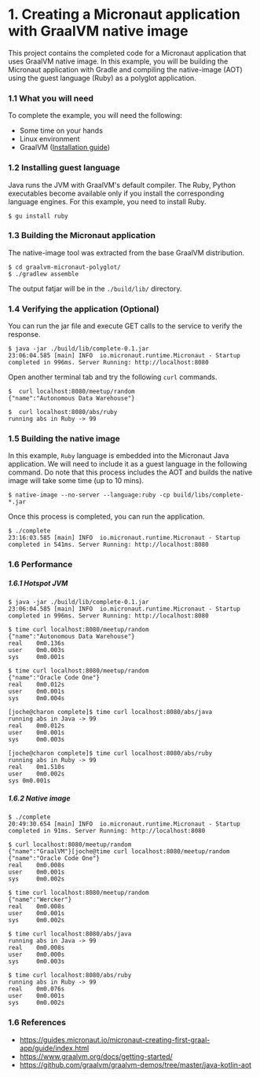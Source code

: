# 1. Creating a Micronaut application with GraalVM native image

This project contains the completed code for a Micronaut application that uses GraalVM native image. In this example, you will be building the Micronaut application with Gradle and compiling the native-image (AOT) using the guest language (Ruby) as a polyglot application.

### 1.1 What you will need

To complete the example, you will need the following:

- Some time on your hands
- Linux environment
- GraalVM ([Installation guide](https://www.graalvm.org/docs/getting-started/))

### 1.2 Installing guest language

Java runs the JVM with GraalVM's default compiler. The Ruby, Python executables become available only if you install the corresponding language engines. For this example, you need to install Ruby.

```
$ gu install ruby
```

### 1.3 Building the Micronaut application

The native-image tool was extracted from the base GraalVM distribution. 

```
$ cd graalvm-micronaut-polyglot/
$ ./gradlew assemble
```
The output fatjar will be in the ```./build/lib/``` directory.

### 1.4 Verifying the application (Optional)

You can run the jar file and execute GET calls to the service to verify the response.

```
$ java -jar ./build/lib/complete-0.1.jar
23:06:04.585 [main] INFO  io.micronaut.runtime.Micronaut - Startup completed in 996ms. Server Running: http://localhost:8080
```
Open another terminal tab and try the following ```curl``` commands.

```
$  curl localhost:8080/meetup/random
{"name":"Autonomous Data Warehouse"}

$  curl localhost:8080/abs/ruby
running abs in Ruby -> 99
```
### 1.5 Building the native image

In this example, ```Ruby``` language is embedded into the Micronaut Java application. We will need to include it as a guest language in the following command. Do note that this process includes the AOT and builds the native image will take some time (up to 10 mins).

```
$ native-image --no-server --language:ruby -cp build/libs/complete-*.jar 
```
Once this process is completed, you can run the application.
```
$ ./complete
23:16:03.585 [main] INFO  io.micronaut.runtime.Micronaut - Startup completed in 541ms. Server Running: http://localhost:8080
```

### 1.6 Performance

##### 1.6.1 Hotspot JVM

```
$ java -jar ./build/lib/complete-0.1.jar
23:06:04.585 [main] INFO  io.micronaut.runtime.Micronaut - Startup completed in 996ms. Server Running: http://localhost:8080

$ time curl localhost:8080/meetup/random
{"name":"Autonomous Data Warehouse"}
real	0m0.136s
user	0m0.003s
sys	    0m0.001s

$ time curl localhost:8080/meetup/random
{"name":"Oracle Code One"}
real	0m0.012s
user	0m0.001s
sys	    0m0.004s

[joche@charon complete]$ time curl localhost:8080/abs/java
running abs in Java -> 99
real	0m0.012s
user	0m0.001s
sys	    0m0.003s

[joche@charon complete]$ time curl localhost:8080/abs/ruby
running abs in Ruby -> 99
real	0m1.510s
user	0m0.002s
sys	0m0.001s

```

##### 1.6.2 Native image

```
$ ./complete 
20:49:30.654 [main] INFO  io.micronaut.runtime.Micronaut - Startup completed in 91ms. Server Running: http://localhost:8080

$ curl localhost:8080/meetup/random
{"name":"GraalVM"}[joche@time curl localhost:8080/meetup/random
{"name":"Oracle Code One"}
real	0m0.008s
user	0m0.001s
sys	    0m0.002s

$ time curl localhost:8080/meetup/random
{"name":"Wercker"}
real	0m0.008s
user	0m0.001s
sys	    0m0.002s

$ time curl localhost:8080/abs/java
running abs in Java -> 99
real	0m0.008s
user	0m0.000s
sys	    0m0.003s

$ time curl localhost:8080/abs/ruby
running abs in Ruby -> 99
real	0m0.076s
user	0m0.001s
sys	    0m0.002s
```

### 1.6 References
- https://guides.micronaut.io/micronaut-creating-first-graal-app/guide/index.html
- https://www.graalvm.org/docs/getting-started/
- https://github.com/graalvm/graalvm-demos/tree/master/java-kotlin-aot


